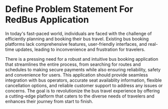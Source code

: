 # Define Problem Statement For RedBus Application
In today's fast-paced world, individuals are faced with the challenge of efficiently planning and booking their bus travel. Existing bus booking platforms lack comprehensive features, user-friendly interfaces, and real-time updates, leading to inconvenience and frustration for travelers. 

There is a pressing need for a robust and intuitive bus booking application that streamlines the entire process, from searching for routes and schedules to making secure payments while also ensuring reliability, safety and convenience for users. This application should provide seamless integration with bus operators, accurate seat availablity information, flexible cancellation options, and reliable customer support to address any issues or concerns. The goal is to revolutionize the bus travel experience by offering a cutting-edge platform that caters to the diverse needs of travelers and enhances their journey from start to finish.

